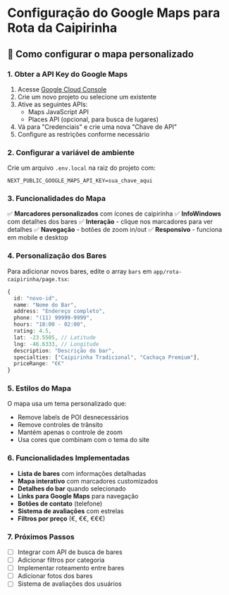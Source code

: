 # Configuração do Google Maps para Rota da Caipirinha

## 📍 Como configurar o mapa personalizado

### 1. Obter a API Key do Google Maps

1. Acesse [Google Cloud Console](https://console.cloud.google.com/)
2. Crie um novo projeto ou selecione um existente
3. Ative as seguintes APIs:
   - Maps JavaScript API
   - Places API (opcional, para busca de lugares)
4. Vá para "Credenciais" e crie uma nova "Chave de API"
5. Configure as restrições conforme necessário

### 2. Configurar a variável de ambiente

Crie um arquivo `.env.local` na raiz do projeto com:

```env
NEXT_PUBLIC_GOOGLE_MAPS_API_KEY=sua_chave_aqui
```

### 3. Funcionalidades do Mapa

✅ **Marcadores personalizados** com ícones de caipirinha
✅ **InfoWindows** com detalhes dos bares
✅ **Interação** - clique nos marcadores para ver detalhes
✅ **Navegação** - botões de zoom in/out
✅ **Responsivo** - funciona em mobile e desktop

### 4. Personalização dos Bares

Para adicionar novos bares, edite o array `bars` em `app/rota-caipirinha/page.tsx`:

```typescript
{
  id: "novo-id",
  name: "Nome do Bar",
  address: "Endereço completo",
  phone: "(11) 99999-9999",
  hours: "18:00 - 02:00",
  rating: 4.5,
  lat: -23.5505, // Latitude
  lng: -46.6333, // Longitude
  description: "Descrição do bar",
  specialties: ["Caipirinha Tradicional", "Cachaça Premium"],
  priceRange: "€€"
}
```

### 5. Estilos do Mapa

O mapa usa um tema personalizado que:
- Remove labels de POI desnecessários
- Remove controles de trânsito
- Mantém apenas o controle de zoom
- Usa cores que combinam com o tema do site

### 6. Funcionalidades Implementadas

- **Lista de bares** com informações detalhadas
- **Mapa interativo** com marcadores customizados
- **Detalhes do bar** quando selecionado
- **Links para Google Maps** para navegação
- **Botões de contato** (telefone)
- **Sistema de avaliações** com estrelas
- **Filtros por preço** (€, €€, €€€)

### 7. Próximos Passos

- [ ] Integrar com API de busca de bares
- [ ] Adicionar filtros por categoria
- [ ] Implementar roteamento entre bares
- [ ] Adicionar fotos dos bares
- [ ] Sistema de avaliações dos usuários
